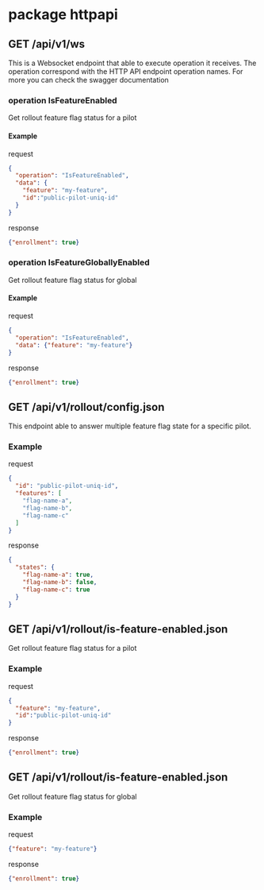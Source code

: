 # package httpapi

## GET /api/v1/ws

This is a Websocket endpoint that able to execute operation it receives.
The operation correspond with the HTTP API endpoint operation names.
For more you can check the swagger documentation

### operation IsFeatureEnabled

Get rollout feature flag status for a pilot

#### Example

request
```json
{
  "operation": "IsFeatureEnabled",
  "data": {
    "feature": "my-feature",
    "id":"public-pilot-uniq-id"
  }
}
```

response
```json
{"enrollment": true}
```

### operation IsFeatureGloballyEnabled

Get rollout feature flag status for global

#### Example

request
```json
{
  "operation": "IsFeatureEnabled",
  "data": {"feature": "my-feature"}
}
```

response
```json
{"enrollment": true}
```

## GET /api/v1/rollout/config.json

This endpoint able to answer multiple feature flag state for a specific pilot.

### Example

request
```json
{
  "id": "public-pilot-uniq-id",
  "features": [
    "flag-name-a",
    "flag-name-b",
    "flag-name-c"
  ]
}
```

response
```json
{
  "states": {
    "flag-name-a": true,
    "flag-name-b": false,
    "flag-name-c": true
  }
}
```

## GET /api/v1/rollout/is-feature-enabled.json

Get rollout feature flag status for a pilot

### Example

request
```json
{
  "feature": "my-feature",
  "id":"public-pilot-uniq-id"
}
```

response
```json
{"enrollment": true}
```

## GET /api/v1/rollout/is-feature-enabled.json

Get rollout feature flag status for global

### Example

request
```json
{"feature": "my-feature"}
```

response
```json
{"enrollment": true}
```
